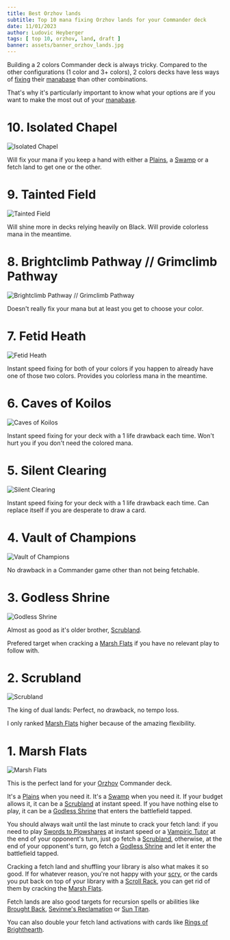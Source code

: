 ```yaml
---
title: Best Orzhov lands
subtitle: Top 10 mana fixing Orzhov lands for your Commander deck
date: 11/01/2023
author: Ludovic Heyberger
tags: [ top 10, orzhov, land, draft ]
banner: assets/banner_orzhov_lands.jpg
---
```


Building a 2 colors Commander deck is always tricky. Compared to the other configurations (1 color and 3+ colors), 2 colors decks have less ways of [fixing][Mana Fixing] their [manabase][Manabase] than other combinations.

That's why it's particularly important to know what your options are if you want to make the most out of your [manabase][Manabase].


# 10. Isolated Chapel

![Isolated Chapel](assets/isolated_chapel.jpg)

Will fix your mana if you keep a hand with either a [Plains][Plains], a [Swamp][Swamp] or a fetch land to get one or the other.


# 9. Tainted Field

![Tainted Field](assets/tainted_field.jpg)

Will shine more in decks relying heavily on Black. Will provide colorless mana in the meantime. 


# 8. Brightclimb Pathway // Grimclimb Pathway

![Brightclimb Pathway // Grimclimb Pathway](assets/brightclimb_pathway_grimclimb_pathway.jpg)

Doesn't really fix your mana but at least you get to choose your color.


# 7. Fetid Heath

![Fetid Heath](assets/fetid_heath.jpg)

Instant speed fixing for both of your colors if you happen to already have one of those two colors. Provides you colorless mana in the meantime.


# 6. Caves of Koilos

![Caves of Koilos](assets/caves_of_koilos.jpg)

Instant speed fixing for your deck with a 1 life drawback each time. Won't hurt you if you don't need the colored mana.


# 5. Silent Clearing

![Silent Clearing](assets/silent_clearing.jpg)

Instant speed fixing for your deck with a 1 life drawback each time. Can replace itself if you are desperate to draw a card.


# 4. Vault of Champions

![Vault of Champions](assets/vault_of_champions.jpg)

No drawback in a Commander game other than not being fetchable.


# 3. Godless Shrine

![Godless Shrine](assets/godless_shrine.jpg)

Almost as good as it's older brother, [Scrubland][Scrubland].

Prefered target when cracking a [Marsh Flats][Marsh Flats] if you have no relevant play to follow with.


# 2. Scrubland

![Scrubland](assets/scrubland.jpg)

The king of dual lands: Perfect, no drawback, no tempo loss.

I only ranked [Marsh Flats][Marsh Flats] higher because of the amazing flexibility.


# 1. Marsh Flats

![Marsh Flats](assets/marsh_flats.jpg)

This is the perfect land for your [Orzhov][Orzhov] Commander deck.

It's a [Plains][Plains] when you need it.
It's a [Swamp][Swamp] when you need it.
If your budget allows it, it can be a [Scrubland][Scrubland] at instant speed.
If you have nothing else to play, it can be a [Godless Shrine][Godless Shrine] that enters the battlefield tapped.

You should always wait until the last minute to crack your fetch land: if you need to play [Swords to Plowshares][Swords to Plowshares] at instant speed or a [Vampiric Tutor][Vampiric Tutor] at the end of your opponent's turn, just go fetch a [Scrubland][Scrubland], otherwise, at the end of your opponent's turn, go fetch a [Godless Shrine][Godless Shrine] and let it enter the battlefield tapped.

Cracking a fetch land and shuffling your library is also what makes it so good. If for whatever reason, you're not happy with your [scry][Scry], or the cards you put back on top of your library with a [Scroll Rack][Scroll Rack], you can get rid of them by cracking the [Marsh Flats][Marsh Flats].

Fetch lands are also good targets for recursion spells or abilities like [Brought Back][Brought Back], [Sevinne's Reclamation][Sevinne's Reclamation] or [Sun Titan][Sun Titan].

You can also double your fetch land activations with cards like [Rings of Brighthearth][Rings of Brighthearth].


[Brought Back]:https://scryfall.com/search?q=!brought-back
[Godless Shrine]:https://scryfall.com/search?q=!godless-shrine
[Mana Fixing]:https://mtg.fandom.com/wiki/Mana_fixing
[Manabase]:https://mtg.fandom.com/wiki/Mana_base
[Marsh Flats]:https://scryfall.com/search?q=!marsh-flats
[Orzhov]:https://mtg.fandom.com/wiki/Orzhov_Syndicate
[Plains]:https://scryfall.com/search?q=!plains
[Rings of Brighthearth]:https://scryfall.com/search?q=!rings-of-brighthearth
[Scroll Rack]:https://scryfall.com/search?q=!scroll-rack
[Scrubland]:https://scryfall.com/search?q=!scrubland
[Scry]:https://mtg.fandom.com/wiki/Scry
[Sevinne's Reclamation]:https://scryfall.com/search?q=!sevinnes-reclamation
[Sun Titan]:https://scryfall.com/search?q=!sun-titan
[Swamp]:https://scryfall.com/search?q=!swamp
[Swords to Plowshares]:https://scryfall.com/search?q=!swords-to-plowshares
[Vampiric Tutor]:https://scryfall.com/search?q=!vampiric-tutor
